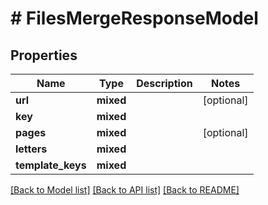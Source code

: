 # # FilesMergeResponseModel

## Properties

Name | Type | Description | Notes
------------ | ------------- | ------------- | -------------
**url** | **mixed** |  | [optional]
**key** | **mixed** |  |
**pages** | **mixed** |  | [optional]
**letters** | **mixed** |  |
**template_keys** | **mixed** |  |

[[Back to Model list]](../../README.md#models) [[Back to API list]](../../README.md#endpoints) [[Back to README]](../../README.md)
